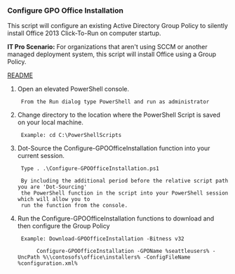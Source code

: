 ### Configure GPO Office Installation
This script will configure an existing Active Directory Group Policy to silently install Office 2013 Click-To-Run on computer startup.

**IT Pro Scenario:** For organizations that aren't using SCCM or another managed deployment system, this script will install Office using a Group Policy. 

[README](https://github.com/OfficeDev/Office-IT-Pro-Deployment-Scripts/wiki/README_New-GPOOfficeInstallation)

1. Open an elevated PowerShell console.

		From the Run dialog type PowerShell and run as administrator

2. Change directory to the location where the PowerShell Script is saved on your local machine.

		Example: cd C:\PowerShellScripts

3. Dot-Source the Configure-GPOOfficeInstallation function into your current session.

		Type . .\Configure-GPOOfficeInstallation.ps1
		
		By including the additional period before the relative script path you are 'Dot-Sourcing' 
		the PowerShell function in the script into your PowerShell session which will allow you to 
		run the function from the console.

4. Run the Configure-GPOOfficeInstallation functions to download and then configure the Group Policy

		Example: Download-GPOOfficeInstallation -Bitness v32

			 Configure-GPOOfficeInstallation -GPOName %seattleusers% -UncPath %\\contosofs\office\installers% -ConfigFileName %configuration.xml%






